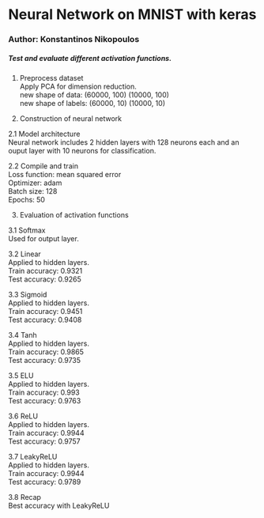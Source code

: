 # Neural Network on MNIST with keras

### Author: Konstantinos Nikopoulos


##### Test and evaluate different activation functions.



1. Preprocess dataset   
Apply PCA for dimension reduction.     
new shape of data: (60000, 100) (10000, 100)   
new shape of labels: (60000, 10) (10000, 10)    

2. Construction of neural network   

2.1 Model architecture   
Neural network includes 2 hidden layers with 128 neurons each and an ouput layer with 10 neurons for classification.

2.2 Compile and train   
Loss function: mean squared error    
Optimizer: adam   
Batch size: 128    
Epochs: 50   

3. Evaluation of activation functions    

3.1 Softmax   
Used for output layer.   

3.2 Linear   
Applied to hidden layers.   
Train accuracy: 0.9321   
Test accuracy: 0.9265   

3.3 Sigmoid   
Applied to hidden layers.   
Train accuracy: 0.9451   
Test accuracy: 0.9408   

3.4 Tanh   
Applied to hidden layers.   
Train accuracy: 0.9865   
Test accuracy: 0.9735   

3.5 ELU   
Applied to hidden layers.   
Train accuracy: 0.993   
Test accuracy: 0.9763   

3.6 ReLU   
Applied to hidden layers.   
Train accuracy: 0.9944   
Test accuracy: 0.9757   

3.7 LeakyReLU   
Applied to hidden layers.   
Train accuracy: 0.9944   
Test accuracy: 0.9789   

3.8 Recap   
Best accuracy with LeakyReLU   


